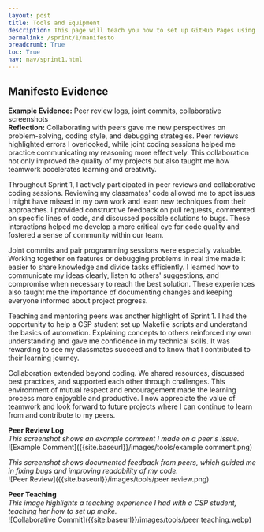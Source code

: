 ```yaml
---
layout: post
title: Tools and Equipment
description: This page will teach you how to set up GitHub Pages using the VSCode online editor.
permalink: /sprint/1/manifesto
breadcrumb: True
toc: True
nav: nav/sprint1.html
---
```


## Manifesto Evidence
**Example Evidence:** Peer review logs, joint commits, collaborative screenshots  
**Reflection:** Collaborating with peers gave me new perspectives on problem-solving, coding style, and debugging strategies. Peer reviews highlighted errors I overlooked, while joint coding sessions helped me practice communicating my reasoning more effectively. This collaboration not only improved the quality of my projects but also taught me how teamwork accelerates learning and creativity.  

Throughout Sprint 1, I actively participated in peer reviews and collaborative coding sessions. Reviewing my classmates' code allowed me to spot issues I might have missed in my own work and learn new techniques from their approaches. I provided constructive feedback on pull requests, commented on specific lines of code, and discussed possible solutions to bugs. These interactions helped me develop a more critical eye for code quality and fostered a sense of community within our team.

Joint commits and pair programming sessions were especially valuable. Working together on features or debugging problems in real time made it easier to share knowledge and divide tasks efficiently. I learned how to communicate my ideas clearly, listen to others' suggestions, and compromise when necessary to reach the best solution. These experiences also taught me the importance of documenting changes and keeping everyone informed about project progress.

Teaching and mentoring peers was another highlight of Sprint 1. I had the opportunity to help a CSP student set up Makefile scripts and understand the basics of automation. Explaining concepts to others reinforced my own understanding and gave me confidence in my technical skills. It was rewarding to see my classmates succeed and to know that I contributed to their learning journey.

Collaboration extended beyond coding. We shared resources, discussed best practices, and supported each other through challenges. This environment of mutual respect and encouragement made the learning process more enjoyable and productive. I now appreciate the value of teamwork and look forward to future projects where I can continue to learn from and contribute to my peers.

**Peer Review Log**  
*This screenshot shows an example comment I made on a peer's issue.*  
![Example Comment]({{site.baseurl}}/images/tools/example comment.png)

*This screenshot shows documented feedback from peers, which guided me in fixing bugs and improving readability of my code.*  
![Peer Review]({{site.baseurl}}/images/tools/peer review.png)

**Peer Teaching**  
*This image highlights a teaching experience I had with a CSP student, teaching her how to set up make.*  
![Collaborative Commit]({{site.baseurl}}/images/tools/peer teaching.webp)